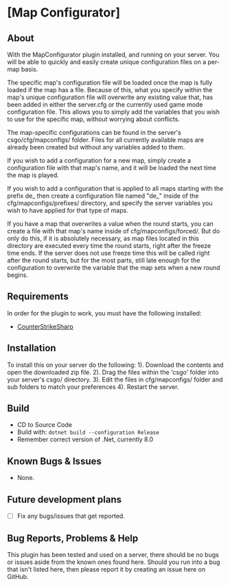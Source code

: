 # [Map Configurator]
## About
With the MapConfigurator plugin installed, and running on your server. 
You will be able to quickly and easily create unique configuration files on a per-map basis.

The specific map's configuration file will be loaded once the map is fully loaded if the map has a file.
Because of this, what you specify within the map's unique configuration file will overwrite any existing value that, has been added in either the server.cfg or the currently used game mode configuration file.
This allows you to simply add the variables that you wish to use for the specific map, without worrying about conflicts.

The map-specific configurations can be found in the server's csgo/cfg/mapconfigs/ folder.
Files for all currently available maps are already been created but without any variables added to them.

If you wish to add a configuration for a new map, simply create a configuration file with that map's name, and it will be loaded the next time the map is played.

If you wish to add a configuration that is applied to all maps starting with the prefix de_ then create a configuration file named "de_" inside of the cfg/mapconfigs/prefixes/ directory, and specify the server variables you wish to have applied for that type of maps.

If you have a map that overwrites a value when the round starts, you can create a file with that map's name inside of cfg/mapconfigs/forced/. But do only do this, if it is absolutely necessary, as map files located in this directory are executed every time the round starts, right after the freeze time ends.
If the server does not use freeze time this will be called right after the round starts, but for the most parts, still late enough for the configuration to overwrite the variable that the map sets when a new round begins.


## Requirements
In order for the plugin to work, you must have the following installed:
- [CounterStrikeSharp](https://docs.cssharp.dev/guides/getting-started/) 


## Installation
To install this on your server do the following:
1). Download the contents and open the downloaded zip file.
2). Drag the files within the 'csgo' folder into your server's csgo/ directory.
3). Edit the files in cfg/mapconfigs/ folder and sub folders to match your preferences
4). Restart the server.

## Build
- CD to Source Code 
- Build with: `dotnet build --configuration Release`
- Remember correct version of .Net, currently 8.0

## Known Bugs & Issues
- None.


## Future development plans
- [ ] Fix any bugs/issues that get reported.


## Bug Reports, Problems & Help
This plugin has been tested and used on a server, there should be no bugs or issues aside from the known ones found here.
Should you run into a bug that isn't listed here, then please report it by creating an issue here on GitHub.
